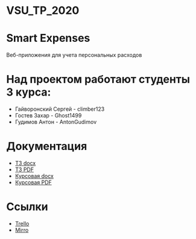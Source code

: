 # VSU_TP_2020
# Smart Expenses
Веб-приложения для учета персональных расходов

# Над проектом работают студенты 3 курса:
+ Гайворонский Сергей - climber123
+ Гостев Захар - Ghost1499
+ Гудимов Антон - AntonGudimov

# Документация
+ [ТЗ docx]()
+ [ТЗ PDF]()
+ [Курсовая docx]()
+ [Курсовая PDF]()

# Ссылки
+ [Trello](https://trello.com/b/xaVoEDSt/%D0%BA%D1%83%D1%80%D1%81%D0%BE%D0%B2%D0%BE%D0%B9-%D0%BF%D1%80%D0%BE%D0%B5%D0%BA%D1%82-%D1%82%D0%B5%D1%85%D0%BD%D0%BE%D0%BB%D0%BE%D0%B3%D0%B8%D0%B8-%D0%BF%D1%80%D0%BE%D0%B3%D1%80%D0%B0%D0%BC%D0%BC%D0%B8%D1%80%D0%BE%D0%B2%D0%B0%D0%BD%D0%B8%D1%8F)
+ [Mirro](https://miro.com/app/board/o9J_kvYI1Cs=/)


